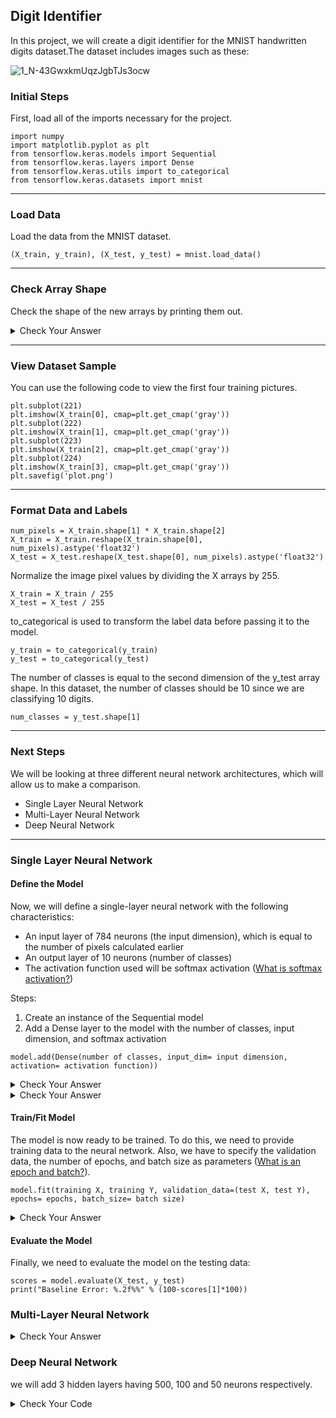 ## Digit Identifier
In this project, we will create a digit identifier for the MNIST handwritten digits dataset.The dataset includes images such as these:

![1_N-43GwxkmUqzJgbTJs3ocw](https://user-images.githubusercontent.com/108029475/176959309-576deb32-d3cc-4c40-89a5-327601c5afc2.png)

### Initial Steps

First, load all of the imports necessary for the project.

```
import numpy
import matplotlib.pyplot as plt
from tensorflow.keras.models import Sequential
from tensorflow.keras.layers import Dense
from tensorflow.keras.utils import to_categorical
from tensorflow.keras.datasets import mnist
```

***
### Load Data

Load the data from the MNIST dataset.

```
(X_train, y_train), (X_test, y_test) = mnist.load_data()
```

***
### Check Array Shape

Check the shape of the new arrays by printing them out.

<details markdown="1">

<summary>Check Your Answer</summary>

```
print(X_train.shape)
print(y_train.shape)
print(X_test.shape)
print(y_test.shape)
```

</details>

***
### View Dataset Sample

You can use the following code to view the first four training pictures.

```
plt.subplot(221)
plt.imshow(X_train[0], cmap=plt.get_cmap('gray'))
plt.subplot(222)
plt.imshow(X_train[1], cmap=plt.get_cmap('gray'))
plt.subplot(223)
plt.imshow(X_train[2], cmap=plt.get_cmap('gray'))
plt.subplot(224)
plt.imshow(X_train[3], cmap=plt.get_cmap('gray'))
plt.savefig('plot.png')
```

***
### Format Data and Labels


```
num_pixels = X_train.shape[1] * X_train.shape[2]
X_train = X_train.reshape(X_train.shape[0], num_pixels).astype('float32')
X_test = X_test.reshape(X_test.shape[0], num_pixels).astype('float32')
```

Normalize the image pixel values by dividing the X arrays by 255.

```
X_train = X_train / 255
X_test = X_test / 255
```

to_categorical is used to transform the label data before passing it to the model.

```
y_train = to_categorical(y_train)
y_test = to_categorical(y_test)
```

The number of classes is equal to the second dimension of the y_test array shape. In this dataset, the number of classes should be 10 since we are classifying 10 digits.

```
num_classes = y_test.shape[1]
```

***
### Next Steps

We will be looking at three different neural network architectures, which will allow us to make a comparison.

- Single Layer Neural Network
- Multi-Layer Neural Network
- Deep Neural Network

***
### Single Layer Neural Network

#### Define the Model

Now, we will define a single-layer neural network with the following characteristics:
- An input layer of 784 neurons (the input dimension), which is equal to the number of pixels calculated earlier
- An output layer of 10 neurons (number of classes)
- The activation function used will be softmax activation ([What is softmax activation?](https://machinelearningmastery.com/softmax-activation-function-with-python/))

Steps:

1. Create an instance of the Sequential model
2. Add a Dense layer to the model with the number of classes, input dimension, and softmax activation

```
model.add(Dense(number of classes, input_dim= input dimension, activation= activation function))
```

<details markdown="1">

<summary>Check Your Answer</summary>

```
model = Sequential()
model.add(Dense(num_classes, input_dim=num_pixels, activation='softmax'))
```

#### Compile the Model
Now that we have defined the first model, we need to compile it. For compiling we have to give a loss function, an optimizer, and a metric as an input.

We will use:

- Loss Function: [Cross-entropy Loss (categorical_crossentropy)](https://machinelearningmastery.com/cross-entropy-for-machine-learning/)
- Optimizer: [SGD](https://www.geeksforgeeks.org/ml-stochastic-gradient-descent-sgd/)
- Metric: Accuracy

```
model.compile(loss='loss function', optimizer='optimizer', metrics=['metrics'])
```

</details>


<details markdown="1">

<summary>Check Your Answer</summary>

```
model.compile(loss='categorical_crossentropy', optimizer='sgd', metrics=['accuracy'])
```

</details>

#### Train/Fit Model
The model is now ready to be trained. To do this, we need to provide training data to the neural network. Also, we have to specify the validation data, the number of epochs, and batch size as parameters ([What is an epoch and batch?](https://www.jigsawacademy.com/blogs/ai-ml/epoch-in-machine-learning)).

```
model.fit(training X, training Y, validation_data=(test X, test Y), epochs= epochs, batch_size= batch size)
```

<details markdown="1">

<summary>Check Your Answer</summary>

```
model.fit(X_train, y_train, validation_data=(X_test, y_test), epochs=10, batch_size=200)
```

</details>

#### Evaluate the Model
Finally, we need to evaluate the model on the testing data:

```
scores = model.evaluate(X_test, y_test)
print("Baseline Error: %.2f%%" % (100-scores[1]*100))
```

### Multi-Layer Neural Network

<details markdown="1">

<summary>Check Your Answer</summary>

```
model = Sequential()
model.add(Dense(500, input_dim=num_pixels, activation='relu'))
model.add(Dense(100, activation='relu'))
model.add(Dense(num_classes, activation='softmax'))
model.compile(loss='categorical_crossentropy', optimizer='adam', metrics=['accuracy'])
model.fit(X_train, y_train, validation_data=(X_test, y_test), epochs=10, batch_size=200)

scores = model.evaluate(X_test, y_test)
print("Baseline Error: %.2f%%" % (100-scores[1]*100))
```

</details>

### Deep Neural Network

we will add 3 hidden layers having 500, 100 and 50 neurons respectively.

<details markdown="1">

<summary>Check Your Code</summary>

```
model = Sequential()
model.add(Dense(500, input_dim=num_pixels, activation='sigmoid'))
model.add(Dense(100, activation='sigmoid'))
model.add(Dense(50, activation = 'sigmoid'))
model.add(Dense(num_classes, activation='softmax'))
model.compile(loss='categorical_crossentropy', optimizer='adam', metrics=['accuracy'])
model.fit(X_train, y_train, validation_data=(X_test, y_test), epochs=10, batch_size=200)

scores = model.evaluate(X_test, y_test)
print("Baseline Error: %.2f%%" % (100-scores[1]*100))
```

</details>
